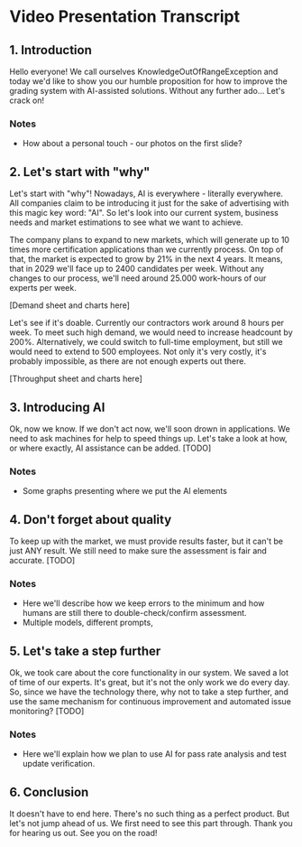 # Video Presentation Transcript

## 1. Introduction

Hello everyone!
We call ourselves KnowledgeOutOfRangeException and today we'd like to show you our humble proposition for how to improve the grading system with AI-assisted solutions. Without any further ado... Let's crack on!

### Notes
 - How about a personal touch - our photos on the first slide?

## 2. Let's start with "why"

Let's start with "why"! Nowadays, AI is everywhere - literally everywhere. All companies claim to be introducing it just for the sake of advertising with this magic key word: "AI". So let's look into our current system, business needs and market estimations to see what we want to achieve. 

The company plans to expand to new markets, which will generate up to 10 times more certification applications than we currently process. On top of that, the market is expected to grow by 21% in the next 4 years. It means, that in 2029 we'll face up to 2400 candidates per week. Without any changes to our process, we'll need around 25.000 work-hours of our experts per week.

[Demand sheet and charts here]

Let's see if it's doable. Currently our contractors work around 8 hours per week. To meet such high demand, we would need to increase headcount by 200%. Alternatively, we could switch to full-time employment, but still we would need to extend to 500 employees. Not only it's very costly, it's probably impossible, as there are not enough experts out there.

[Throughput sheet and charts here]

## 3. Introducing AI

Ok, now we know. If we don't act now, we'll soon drown in applications. We need to ask machines for help to speed things up. Let's take a look at how, or where exactly, AI assistance can be added.
[TODO]

### Notes
- Some graphs presenting where we put the AI elements

## 4. Don't forget about quality

To keep up with the market, we must provide results faster, but it can't be just ANY result. We still need to make sure the assessment is fair and accurate.
[TODO]

### Notes
- Here we'll describe how we keep errors to the minimum and how humans are still there to double-check/confirm assessment.
- Multiple models, different prompts, 

## 5. Let's take a step further

Ok, we took care about the core functionality in our system. We saved a lot of time of our experts. It's great, but it's not the only work we do every day. So, since we have the technology there, why not to take a step further, and use the same mechanism for continuous improvement and automated issue monitoring?
[TODO]

### Notes
- Here we'll explain how we plan to use AI for pass rate analysis and test update verification.

## 6. Conclusion

It doesn't have to end here. There's no such thing as a perfect product. But let's not jump ahead of us. We first need to see this part through.
Thank you for hearing us out. See you on the road!